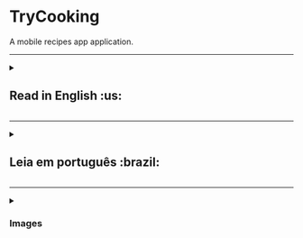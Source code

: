<h1>TryCooking</h1>
A mobile recipes app application.

***

<details>
  <summary><h2>Read in English :us:</h2></summary><br />
  <h3>About</h3>
	<p>This application was originally developed together with <a href="https://github.com/iagoassis21" target="_blank">Iago Gonçalves</a>, <a href="https://github.com/mateussousaa" target="_blank">Mateus Sousa</a>, <a href="https://github.com/Kauan-Leite" target="_blank">Kauan Leite</a>, and <a href="https://github.com/flippelt" target="_blank">Felipe Lippelt</a> as the final project of the front-end module of <a href="https://www.betrybe.com" target="_blank">Trybe</a>. Our goal was to practice everything we have learned so far, soft and hard skills, to prove our skills and take the next step in our careers as developers.</p>
  <p>I am very happy with the result that my group achieved. Although we didn't know each other well before the development of this project, we had great teamwork and managed to deliver the project with 100% of the requirements within the regular stipulated deadline.</p>
	<br/>
	<h3>My main contribution to this project was:</h3>
	<ul>
		<li>Recipes home page</li>
		<li>Page with Recipe Specifications</li>
		<li>Favorite/Share Buttons</li>
		<li>CSS (Pair Programming with <a href="https://github.com/mateussousaa" target="_blank">Mateus Sousa</a>, <a href="https://github.com/Kauan-Leite" target="_blank">Kauan Leite</a></li>
		<li>Login Page Refactoring (After Finishing the Project)</li>
		<li>Full Recipes Page Refactoring (After Finishing the Project)</li>
	</ul>
	<p>Despite being primarily responsible for these parts, we all help and support each other a lot. There is a little bit of each other's touch throughout the project.</p>
	<br/>
  <h3>Functionalities</h3>
  <ul>
    <li>Login page</li>
    <li>Main page (foods and drinks)</li>
    <li>Filters by category, name, and type.</li>
    <li>Recipe Specifications Page</li>
    <li>Share/favorite buttons</li>
    <li>Recipe in progress</li>
    <li>Favorites page</li>
    <li>Finished recipes page</li>
    <li>Profile page</li>
  </ul>  
  <br/>
  <h3>Installation guide</h3> 
  <ol>
    <li>
      <p>Install the repository</p>
      <pre>git clone git@github.com:celso-rodrigo/TryCooking.git</pre>
    </li>
    <li>
      <p>Open the repository folder</p>
    </li>
    <li>
      <p>Install NPM packages</p>
      <pre>npm install</pre>
    </li>
    <li>
      <p>Start the project</p>
      <pre>npm start</pre>
    </li>
  </ol>
</details>

***

<details>
	<summary><h2>Leia em português :brazil:</h2></summary><br />
	<h3>Sobre</h3>
	<p>Está aplicação foi originalmente desenvolvida em conjunto com <a href="https://github.com/iagoassis21" target="_blank">Iago Gonçalves</a>, <a href="https://github.com/mateussousaa" target="_blank">Mateus Sousa</a>, <a href="https://github.com/Kauan-Leite" target="_blank">Kauan Leite</a>, e <a href="https://github.com/flippelt" target="_blank">Felipe Lippelt</a> como projeto final do módulo de front-end da <a href="https://www.betrybe.com" target="_blank">Trybe</a>. Nosso objetivo era colocar em prática tudo que aprendemos até aquele momento, seja em soft ou hard skills, para provar nossas competências e dar o próximo passo na nossa formação como dev.</p>
	<p>Fico muito feliz com o resultado que meu grupo alcançou, apesar de não nos conhecermos bem anteriormente ao desenvolvimento deste projeto, fizemos um ótimo trabalho em equipe e conseguimos entregar o projeto com 100% dos requisitos durante o prazo regular estipulado.</p>
	<br/>
	<h3>Minha principal contribuição nesse projeto foi:</h3>
	<ul>
		<li>Página de principal de receitas</li>
		<li>Página de detalhes da receita</li>
		<li>Botões de Favoritar/Compartilhar</li> 
		<li>CSS (Pair programming com <a href="https://github.com/mateussousaa" target="_blank">Mateus Sousa</a> e <a href="https://github.com/Kauan-Leite" target="_blank">Kauan Leite</a></li>
		<li>Refatoração de página de login (Após término)</li>
		<li>Refatoração de página de receitas concluídas (Após término)</li>
	</ul>
	<p>Apesar de ser o principal responsável por essas partes, todos nós nos ajudamos e apoiamos muito. Existe um pouco do toque de cada um em todo o projeto.</p>
	<br/>
	<h3>Funcionalidades:</h3>
	<ul>
		<li>Página de login</li>
		<li>Página principal de receitas (comidas/bebidas)</li>
		<li>Filtros por categoria e nome e tipo</li> 
		<li>Página de detalhes da receita</li>
		<li>Botões de compartilhar/favoritar</li>
		<li>Página de receita em progresso</li>
		<li>Página de favoritos</li>
		<li>Página de concluídos</li>
		<li>Página de perfil</li>
	</ul>
	<br/>
	<h3>Guia de instalação</h3> 
	<ol>
		<li>
		<p>Instale o repositório</p>
		<pre>git clone git@github.com:celso-rodrigo/whatToDo.git</pre>
		</li>
		<li>
		<p>Abra a pasta do repositório</p>
		</li>
		<li>
		<p>Instale as dependências</p>
		<pre>git clone git@github.com:celso-rodrigo/TryCooking.git</pre>
		</li>
		<li>
		<p>Inicie o projetot</p>
		<pre>npm start</pre>
		</li>
	</ol>
</details>

***

<details>
  <summary><h3>Images</h3></summary><br />
  <img src="https://github.com/celso-rodrigo/TryCooking/blob/main/src/images/gif1.gif" alt="Project first gif" width="295px" height="520">
  <img src="https://github.com/celso-rodrigo/TryCooking/blob/main/src/images/gif2.gif" alt="Project second gif" width="295px" height="520">
  <img src="https://github.com/celso-rodrigo/TryCooking/blob/main/src/images/gif3.gif" alt="Project third gif" width="295px" height="520">
</details>
